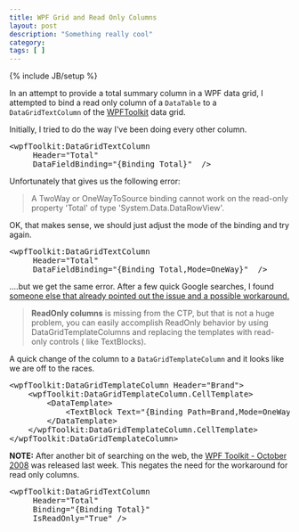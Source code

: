 ```yaml
---
title: WPF Grid and Read Only Columns
layout: post
description: "Something really cool"
category:
tags: [ ] 
---
```

{% include JB/setup %}



In an attempt to provide a total summary column in a WPF data grid, I attempted to bind a read only column of a <code>DataTable</code> to a <code>DataGridTextColumn</code> of the <a href="http://www.codeplex.com/wpf">WPFToolkit</a> data grid. 

Initially, I tried to do the way I've been doing every other column.

<pre name="code" language="xml">
&lt;wpfToolkit:DataGridTextColumn 
     Header="Total" 
     DataFieldBinding="{Binding Total}"  />
</pre>

Unfortunately that gives us the following error:
<blockquote>
A TwoWay or OneWayToSource binding cannot work on the read-only property 'Total' of type 'System.Data.DataRowView'.</blockquote>

OK, that makes sense, we should just adjust the mode of the binding and try again.

<pre name="code" language="xml">
&lt;wpfToolkit:DataGridTextColumn 
     Header="Total" 
     DataFieldBinding="{Binding Total,Mode=OneWay}"  />
</pre>

....but we get the same error.  After a few quick Google searches, I found <a href="http://blogs.msdn.com/jaimer/archive/2008/08/13/dabbling-around-the-new-wpf-datagrid-part-1.aspx">someone else that already pointed out the issue and a possible workaround.</a> 



<blockquote><strong>ReadOnly columns</strong>  is missing from the CTP, but that is not a huge problem, you can easily accomplish ReadOnly behavior by using DataGridTemplateColumns and replacing the templates with read-only controls ( like TextBlocks).</blockquote>


 A quick change of the column to a <code>DataGridTemplateColumn</code> and it looks like we are off to the races. 

<pre name="code" language="xml">
&lt;wpfToolkit:DataGridTemplateColumn Header="Brand">
    &lt;wpfToolkit:DataGridTemplateColumn.CellTemplate>
        &lt;DataTemplate>
            &lt;TextBlock Text="{Binding Path=Brand,Mode=OneWay}" />
        &lt;/DataTemplate>
    &lt;/wpfToolkit:DataGridTemplateColumn.CellTemplate>
&lt;/wpfToolkit:DataGridTemplateColumn>
</pre>


<strong>NOTE:</strong> After another bit of searching on the web, the <a href="http://www.codeplex.com/wpf/Release/ProjectReleases.aspx?ReleaseId=15598">WPF Toolkit - October 2008</a> was released last week. This negates the need for the workaround for read only columns.

<pre name="code" language="xml">
&lt;wpfToolkit:DataGridTextColumn 
     Header="Total" 
     Binding="{Binding Total}" 
     IsReadOnly="True" />
</pre>
